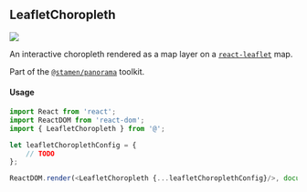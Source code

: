 ## LeafletChoropleth

<img src='https://cloud.githubusercontent.com/assets/1127259/11770148/7447819c-a1ac-11e5-8e39-7a89049d6e27.png'>

An interactive choropleth rendered as a map layer on a [`react-leaflet`](https://github.com/PaulLeCam/react-leaflet) map.

Part of the [`@stamen/panorama`](https://www.npmjs.com/package/@stamen/panorama) toolkit.

#### Usage
```js
import React from 'react';
import ReactDOM from 'react-dom';
import { LeafletChoropleth } from '@';

let leafletChoroplethConfig = {
	// TODO
};

ReactDOM.render(<LeafletChoropleth {...leafletChoroplethConfig}/>, document.body);
```
